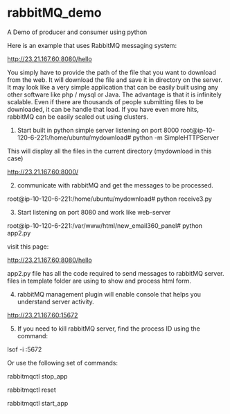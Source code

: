 # rabbitMQ_demo
A Demo of producer and consumer using python

Here is an example that uses RabbitMQ messaging system:

http://23.21.167.60:8080/hello

You simply have to provide the path of the file that you want to download from the web. It will download the file and save it in directory on the server.
It may look like a very simple application that can be easily built using any other software like php / mysql or Java. The advantage is that it is infinitely scalable. Even if there are thousands of people submitting files to be downloaded, it can be handle that load. If you have even more hits, rabbitMQ can be easily scaled out using clusters.

1) Start built in python simple server listening on port 8000
root@ip-10-120-6-221:/home/ubuntu/mydownload# python -m SimpleHTTPServer

This will display all the files in the current directory (mydownload in this case)

http://23.21.167.60:8000/

2) communicate with rabbitMQ and get the messages to be processed.

root@ip-10-120-6-221:/home/ubuntu/mydownload# python receive3.py

3) Start listening on port 8080 and work like web-server

root@ip-10-120-6-221:/var/www/html/new_email360_panel# python app2.py

visit this page:

http://23.21.167.60:8080/hello

app2.py file has all the code required to send messages to rabbitMQ server. files in template folder are using to show and process html form.

4) rabbitMQ management plugin will enable console that helps you understand server activity.

http://23.21.167.60:15672

5) If you need to kill rabbitMQ server, find the process ID using the command:

lsof -i :5672

Or use the following set of commands:

rabbitmqctl stop_app

rabbitmqctl reset

rabbitmqctl start_app
